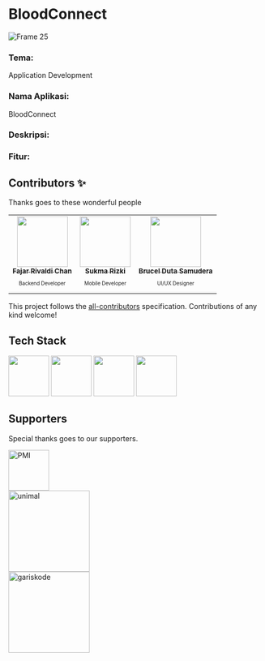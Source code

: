# BloodConnect
![Frame 25](https://user-images.githubusercontent.com/69442735/228314265-0f26e632-31ca-4fec-b099-15577a8c3d6f.png)

### Tema:
Application Development

### Nama Aplikasi:
BloodConnect

### Deskripsi:


### Fitur:


## Contributors ✨

Thanks goes to these wonderful people

<!-- ALL-CONTRIBUTORS-LIST:START - Do not remove or modify this section -->
<!-- prettier-ignore-start -->
<!-- markdownlint-disable -->
<table>
  <tr>
    <td align="center"><a href="https://github.com/fajar-dev"><img src="https://avatars.githubusercontent.com/u/69442735?v=4" width="100px;" alt=""/><br /><sub><b>Fajar Rivaldi Chan</b></sub></a><br /><p style="font-size:10px">Backend Developer</p></td>
    <td align="center"><a href="https://github.com/sukmarizki04"><img src="https://avatars.githubusercontent.com/u/101231374?v=4" width="100px;" alt=""/><br /><sub><b>Sukma Rizki</b></sub></a><br /><p style="font-size:10px">Mobile Developer</p></td>
    <td align="center"><a href="https://github.com/BrucelD14"><img src="https://avatars.githubusercontent.com/u/85801542?v=4" width="100px;" alt=""/><br /><sub><b>Brucel Duta Samudera</b></sub></a><br /><p style="font-size:10px">UI/UX Designer</p></td>
  </tr>
</table>

<!-- markdownlint-restore -->
<!-- prettier-ignore-end -->

<!-- ALL-CONTRIBUTORS-LIST:END -->

This project follows the [all-contributors](https://github.com/all-contributors/all-contributors) specification. Contributions of any kind welcome!

## Tech Stack
<span><img src="https://upload.wikimedia.org/wikipedia/commons/thumb/9/9a/Laravel.svg/1200px-Laravel.svg.png" height="80" ></span>
<span><img src="https://logowik.com/content/uploads/images/flutter5786.jpg" height="80" ></span>
<span><img src="http://jwt.io/img/logo-asset.svg" height="80" ></span>
<span><img src="https://camo.githubusercontent.com/451061eb9714c2135705a1ad757017cc943627ca474d8a20e78209214469bf72/68747470733a2f2f6437756d7169637069373236332e636c6f756466726f6e742e6e65742f696d672f70726f647563742f65306364363161372d316336352d343561302d393765652d3737363364646335313533612f39383834313664302d323562632d346264322d623864622d6633343764306131393335642e706e67" height="80" ></span>


## Supporters

Special thanks goes to our supporters.

<p>
  <a href="https://pmi.or.id" target="_blank" rel="noopener noreferrer"><img height="80" src="https://ksrpmi.orgs.telkomuniversity.ac.id/wp-content/uploads/sites/26/2016/12/logo-pmi.png" alt="PMI"></a><br>
  <a href="https://unimal.ac.id" target="_blank" rel="noopener noreferrer"><img height="160" src="https://upload.wikimedia.org/wikipedia/commons/6/60/Logo-Unimal-Aceh_Utara.png" alt="unimal"></a></br>
    <a href="https://gariskode.com" target="_blank" rel="noopener noreferrer"><img height="160" src="https://gariskode.com/theme/images/logo.png" alt="gariskode"></a></br>
</p>


